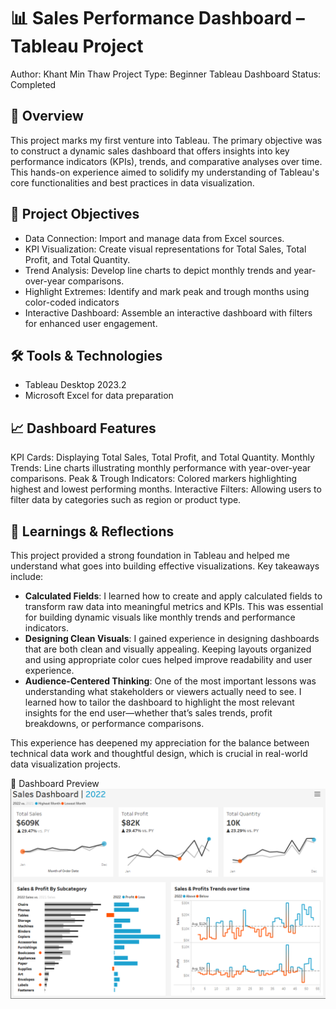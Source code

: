 # 📊 Sales Performance Dashboard – Tableau Project
Author: Khant Min Thaw
Project Type: Beginner Tableau Dashboard
Status: Completed


## 🧭 Overview
This project marks my first venture into Tableau. The primary objective was to construct a dynamic sales dashboard that offers insights into key performance indicators (KPIs), trends, and comparative analyses over time. This hands-on experience aimed to solidify my understanding of Tableau's core functionalities and best practices in data visualization.

## 📌 Project Objectives
- Data Connection: Import and manage data from Excel sources.
- KPI Visualization: Create visual representations for Total Sales, Total Profit, and Total Quantity.
- Trend Analysis: Develop line charts to depict monthly trends and year-over-year comparisons.
- Highlight Extremes: Identify and mark peak and trough months using color-coded indicators 
- Interactive Dashboard: Assemble an interactive dashboard with filters for enhanced user engagement.

## 🛠️ Tools & Technologies
- Tableau Desktop 2023.2
- Microsoft Excel for data preparation

## 📈 Dashboard Features
KPI Cards: Displaying Total Sales, Total Profit, and Total Quantity.
Monthly Trends: Line charts illustrating monthly performance with year-over-year comparisons.
Peak & Trough Indicators: Colored markers highlighting highest and lowest performing months.
Interactive Filters: Allowing users to filter data by categories such as region or product type.

## 🧠 Learnings & Reflections
This project provided a strong foundation in Tableau and helped me understand what goes into building effective visualizations. Key takeaways include:

- **Calculated Fields**: I learned how to create and apply calculated fields to transform raw data into meaningful metrics and KPIs. This was essential for building dynamic visuals like monthly trends and performance indicators.
- **Designing Clean Visuals**: I gained experience in designing dashboards that are both clean and visually appealing. Keeping layouts organized and using appropriate color cues helped improve readability and user experience.
- **Audience-Centered Thinking**: One of the most important lessons was understanding what stakeholders or viewers actually need to see. I learned how to tailor the dashboard to highlight the most relevant insights for the end user—whether that’s sales trends, profit breakdowns, or performance comparisons.

This experience has deepened my appreciation for the balance between technical data work and thoughtful design, which is crucial in real-world data visualization projects.



📸 Dashboard Preview
![Dashboard](images/dashboard.png)
